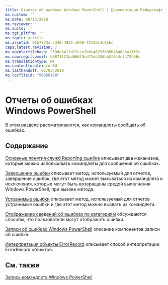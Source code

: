 ```yaml
---
title: Отчетов об ошибках Windows PowerShell | Документация Майкрософт
ms.custom: ''
ms.date: 09/13/2016
ms.reviewer: ''
ms.suite: ''
ms.tgt_pltfrm: ''
ms.topic: article
ms.assetid: 61b7773a-c346-4835-a928-7212dc4c85bc
caps.latest.revision: 7
ms.openlocfilehash: 259de341fd2fcce2b0c4629f806b4348cba1ff2c
ms.sourcegitcommit: b6871f21bd666f9cd71dd336bb3f844cf472b56c
ms.translationtype: MT
ms.contentlocale: ru-RU
ms.lasthandoff: 02/03/2019
ms.locfileid: "56856160"
---
```

# <a name="windows-powershell-error-reporting"></a>Отчеты об ошибках Windows PowerShell

В этом разделе рассматриваются, как командлеты сообщать об ошибках.

## <a name="in-this-section"></a>Содержание

[Основные понятия служб Reporting ошибка](./error-reporting-concepts.md) описывает два механизма, которые можно использовать командлеты для сообщения об ошибках.

[Завершение ошибки](./terminating-errors.md) описывает метод, используемый для отчетов, завершение ошибок, где этот метод может вызываться из командлета и исключения, которые могут быть возвращены средой выполнения Windows PowerShell, при вызове метода.

[Устранимые ошибки](./non-terminating-errors.md) описывает метод, используемый для отчетов устранимые ошибки и где этот метод можно вызвать из командлета.

[Отображение сведений об ошибках по категориям](./displaying-error-information.md) обсуждаются способы, что пользователи могут отображать ошибки.

[Записи об ошибках Windows PowerShell](./windows-powershell-error-records.md) описание компонентов записи об ошибке.

[Интерпретация объекты ErrorRecord](./interpreting-errorrecord-objects.md) описывает способ интерпретации ErrorRecord объектов.

## <a name="see-also"></a>См. также

[Запись командлета Windows PowerShell](./writing-a-windows-powershell-cmdlet.md)
